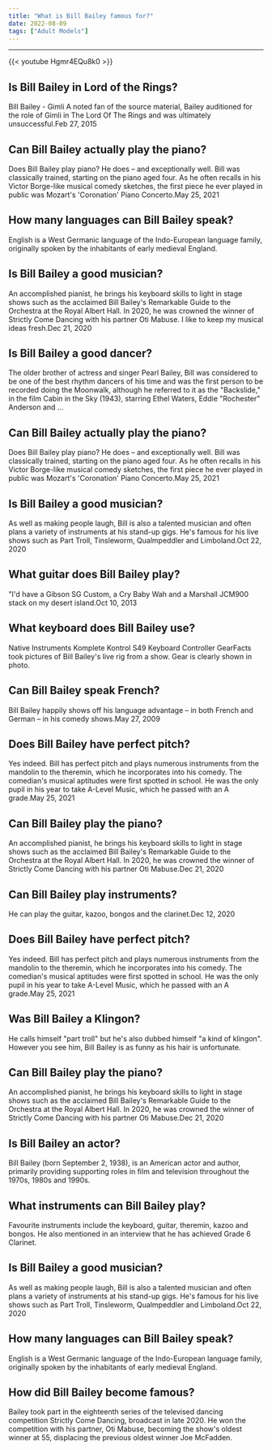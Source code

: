 ```yaml
---
title: "What is Bill Bailey famous for?"
date: 2022-08-09
tags: ["Adult Models"]
---
```


---
{{< youtube Hgmr4EQu8k0 >}}
## Is Bill Bailey in Lord of the Rings?
Bill Bailey - Gimli A noted fan of the source material, Bailey auditioned for the role of Gimli in The Lord Of The Rings and was ultimately unsuccessful.Feb 27, 2015

## Can Bill Bailey actually play the piano?
Does Bill Bailey play piano? He does – and exceptionally well. Bill was classically trained, starting on the piano aged four. As he often recalls in his Victor Borge-like musical comedy sketches, the first piece he ever played in public was Mozart's 'Coronation' Piano Concerto.May 25, 2021

## How many languages can Bill Bailey speak?
English is a West Germanic language of the Indo-European language family, originally spoken by the inhabitants of early medieval England.

## Is Bill Bailey a good musician?
An accomplished pianist, he brings his keyboard skills to light in stage shows such as the acclaimed Bill Bailey's Remarkable Guide to the Orchestra at the Royal Albert Hall. In 2020, he was crowned the winner of Strictly Come Dancing with his partner Oti Mabuse. I like to keep my musical ideas fresh.Dec 21, 2020

## Is Bill Bailey a good dancer?
The older brother of actress and singer Pearl Bailey, Bill was considered to be one of the best rhythm dancers of his time and was the first person to be recorded doing the Moonwalk, although he referred to it as the "Backslide," in the film Cabin in the Sky (1943), starring Ethel Waters, Eddie "Rochester" Anderson and ...

## Can Bill Bailey actually play the piano?
Does Bill Bailey play piano? He does – and exceptionally well. Bill was classically trained, starting on the piano aged four. As he often recalls in his Victor Borge-like musical comedy sketches, the first piece he ever played in public was Mozart's 'Coronation' Piano Concerto.May 25, 2021

## Is Bill Bailey a good musician?
As well as making people laugh, Bill is also a talented musician and often plans a variety of instruments at his stand-up gigs. He's famous for his live shows such as Part Troll, Tinsleworm, Qualmpeddler and Limboland.Oct 22, 2020

## What guitar does Bill Bailey play?
"I'd have a Gibson SG Custom, a Cry Baby Wah and a Marshall JCM900 stack on my desert island.Oct 10, 2013

## What keyboard does Bill Bailey use?
Native Instruments Komplete Kontrol S49 Keyboard Controller GearFacts took pictures of Bill Bailey's live rig from a show. Gear is clearly shown in photo.

## Can Bill Bailey speak French?
Bill Bailey happily shows off his language advantage – in both French and German – in his comedy shows.May 27, 2009

## Does Bill Bailey have perfect pitch?
Yes indeed. Bill has perfect pitch and plays numerous instruments from the mandolin to the theremin, which he incorporates into his comedy. The comedian's musical aptitudes were first spotted in school. He was the only pupil in his year to take A-Level Music, which he passed with an A grade.May 25, 2021

## Can Bill Bailey play the piano?
An accomplished pianist, he brings his keyboard skills to light in stage shows such as the acclaimed Bill Bailey's Remarkable Guide to the Orchestra at the Royal Albert Hall. In 2020, he was crowned the winner of Strictly Come Dancing with his partner Oti Mabuse.Dec 21, 2020

## Can Bill Bailey play instruments?
He can play the guitar, kazoo, bongos and the clarinet.Dec 12, 2020

## Does Bill Bailey have perfect pitch?
Yes indeed. Bill has perfect pitch and plays numerous instruments from the mandolin to the theremin, which he incorporates into his comedy. The comedian's musical aptitudes were first spotted in school. He was the only pupil in his year to take A-Level Music, which he passed with an A grade.May 25, 2021

## Was Bill Bailey a Klingon?
He calls himself "part troll" but he's also dubbed himself "a kind of klingon". However you see him, Bill Bailey is as funny as his hair is unfortunate.

## Can Bill Bailey play the piano?
An accomplished pianist, he brings his keyboard skills to light in stage shows such as the acclaimed Bill Bailey's Remarkable Guide to the Orchestra at the Royal Albert Hall. In 2020, he was crowned the winner of Strictly Come Dancing with his partner Oti Mabuse.Dec 21, 2020

## Is Bill Bailey an actor?
Bill Bailey (born September 2, 1938), is an American actor and author, primarily providing supporting roles in film and television throughout the 1970s, 1980s and 1990s.

## What instruments can Bill Bailey play?
Favourite instruments include the keyboard, guitar, theremin, kazoo and bongos. He also mentioned in an interview that he has achieved Grade 6 Clarinet.

## Is Bill Bailey a good musician?
As well as making people laugh, Bill is also a talented musician and often plans a variety of instruments at his stand-up gigs. He's famous for his live shows such as Part Troll, Tinsleworm, Qualmpeddler and Limboland.Oct 22, 2020

## How many languages can Bill Bailey speak?
English is a West Germanic language of the Indo-European language family, originally spoken by the inhabitants of early medieval England.

## How did Bill Bailey become famous?
Bailey took part in the eighteenth series of the televised dancing competition Strictly Come Dancing, broadcast in late 2020. He won the competition with his partner, Oti Mabuse, becoming the show's oldest winner at 55, displacing the previous oldest winner Joe McFadden.

